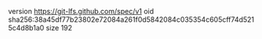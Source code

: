 version https://git-lfs.github.com/spec/v1
oid sha256:38a45df77b23802e72084a261f0d5842084c035354c605cff74d5215c4d8b1a0
size 192
